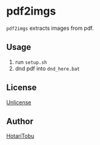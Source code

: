 # pdf2imgs

`pdf2imgs` extracts images from pdf.

## Usage

1. run `setup.sh`
2. dnd pdf into `dnd_here.bat`

## License

[Unlicense](LICENSE)

## Author

[HotariTobu](https://github.com/HotariTobu)
